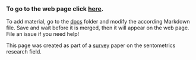 
### To go to the web page click [here](https://sborms.github.io/econometrics-meets-sentiment/).

To add material, go to the [docs](https://github.com/sborms/econometrics-meets-sentiment/tree/master/docs) folder and modify the according Markdown file. Save and wait before it is merged, then it will appear on the web page. File an issue if you need help!

This page was created as part of a [survey](https://doi.org/10.2139/ssrn.2652876) paper on the sentometrics research field.

